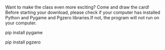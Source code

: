 Want to make the class even more exciting? Come and draw the card!
Before starting your download, please check if your computer has installed Python and Pygame and Pgzero libraries.If not, the program will not run on your computer.

pip install pygame

pip install pgzero
